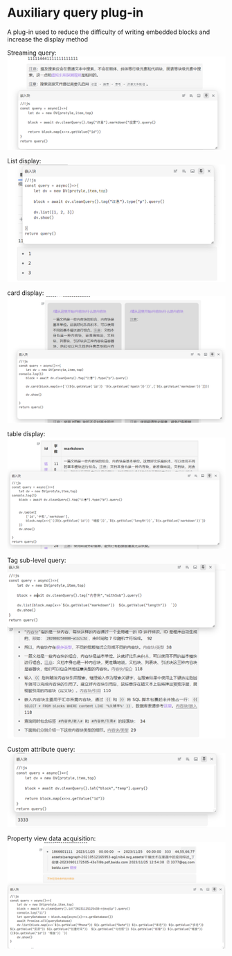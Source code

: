 # Auxiliary query plug-in

A plug-in used to reduce the difficulty of writing embedded blocks and increase the display method

Streaming query:
![query](asset/query.png)

List display:
![list](asset/list.png)

card display:
![card](asset/cardview.png)

table display:
![table](asset/tableView.png)

Tag sub-level query:
![tag](asset/tagWithSub.png)

Custom attribute query:
![ial](asset/queryIal.png)

Property view data acquisition:
![database](asset/databaseValue.png)